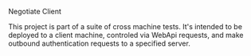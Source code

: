 Negotiate Client

This project is part of a suite of cross machine tests. It's intended to be deployed to a client machine, controled via WebApi requests,
and make outbound authentication requests to a specified server.
